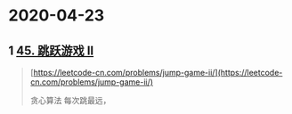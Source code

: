# 2020-04-23

## 1 [45. 跳跃游戏 II](https://leetcode-cn.com/problems/jump-game-ii/)

> [https://leetcode-cn.com/problems/jump-game-ii/](https://leetcode-cn.com/problems/jump-game-ii/)
>
> 贪心算法  每次跳最远，



